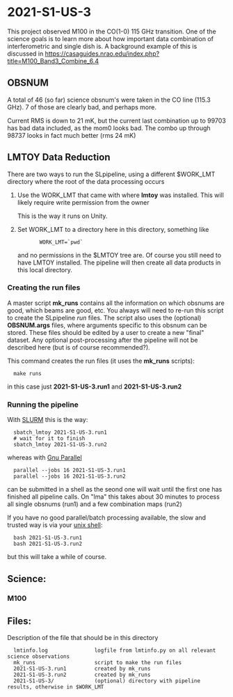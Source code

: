 # 2021-S1-US-3

This project observed M100 in the CO(1-0) 115 GHz transition. One of the science goals is to learn
more about how important data combination of interferometric and single dish is. A background
example of this is discussed in https://casaguides.nrao.edu/index.php?title=M100_Band3_Combine_6.4

## OBSNUM

A total of 46 (so far) science obsnum's were taken in the CO line (115.3 GHz). 7 of those are clearly
bad, and perhaps more.

Current RMS is down to 21 mK, but the current last combination up to 99703 has bad data included,
as the mom0 looks bad. The combo  up through 98737 looks in fact much better (rms 24 mK)

## LMTOY Data Reduction

There are two ways to run the SLpipeline, using a different $WORK_LMT directory where the root
of the data processing occurs

1. Use the WORK_LMT that came with where **lmtoy** was installed. This will likely require
   write permission from the owner

   This is the way it runs on Unity.

2. Set WORK_LMT to a directory here in this directory,  something like

              WORK_LMT=`pwd`

   and no permissions in the $LMTOY tree are. Of course you still need to have LMTOY
   installed. The pipeline will then create all  data products in this local directory.

### Creating the run files

A master script **mk_runs** contains all the information on which obsnums are good,
which beams are good, etc.  You always will need to re-run this script to create the
SLpipeline *run* files. The script also uses the (optional) **OBSNUM.args** files, where
arguments specific to this obsnum can be stored. These files should be edited by
a user to create a new "final" dataset. Any optional post-processing after the
pipeline will not be described here (but is of course recommended?).

This command creates the run files (it uses the **mk_runs** scripts):

      make runs
	  
in this case just **2021-S1-US-3.run1** and **2021-S1-US-3.run2**

### Running the pipeline


With [SLURM](https://slurm.schedmd.com/documentation.html) this is the way:

      sbatch_lmtoy 2021-S1-US-3.run1
      # wait for it to finish
      sbatch_lmtoy 2021-S1-US-3.run2

whereas with [Gnu Parallel](https://www.gnu.org/software/parallel/)

      parallel --jobs 16 2021-S1-US-3.run1
      parallel --jobs 16 2021-S1-US-3.run2

can be submitted in a shell as the seond one will wait until the first one has finished
all pipeline calls. On "lma" this takes about 30 minutes to process all single obsnums
(run1) and a few combination maps (run2)

If you have no good parallel/batch processing available, the slow and trusted way is
via your [unix shell](https://www.gnu.org/software/bash/):

      bash 2021-S1-US-3.run1
      bash 2021-S1-US-3.run2

but this will take a while of course.

## Science:

### M100




## Files:


Description of the file that should be in this directory


      lmtinfo.log               logfile from lmtinfo.py on all relevant science observations
      mk_runs                   script to make the run files
      2021-S1-US-3.run1         created by mk_runs
      2021-S1-US-3.run2         created by mk_runs
      2021-S1-US-3/             (optional) directory with pipeline results, otherwise in $WORK_LMT
